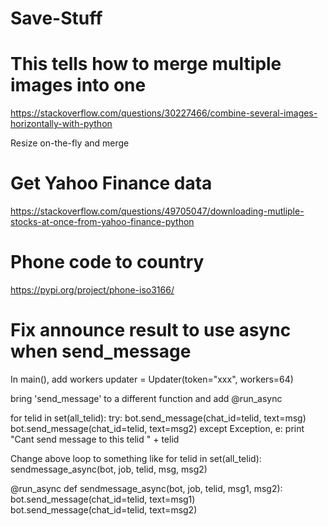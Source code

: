 # Save-Stuff

# This tells how to merge multiple images into one
https://stackoverflow.com/questions/30227466/combine-several-images-horizontally-with-python

Resize on-the-fly and merge


# Get Yahoo Finance data
https://stackoverflow.com/questions/49705047/downloading-mutliple-stocks-at-once-from-yahoo-finance-python


# Phone code to country
https://pypi.org/project/phone-iso3166/

# Fix announce result to use async when send_message
In main(), add workers
   updater = Updater(token="xxx", workers=64) 

bring 'send_message' to a different function and add @run_async

for telid in set(all_telid):
    try:
        bot.send_message(chat_id=telid, text=msg)
        bot.send_message(chat_id=telid, text=msg2)
    except Exception, e:
        print "Cant send message to this telid " + telid

Change above loop to something like
for telid in set(all_telid):
  sendmessage_async(bot, job, telid, msg, msg2)

@run_async
def sendmessage_async(bot, job, telid, msg1, msg2):
  bot.send_message(chat_id=telid, text=msg1)
  bot.send_message(chat_id=telid, text=msg2)
  
